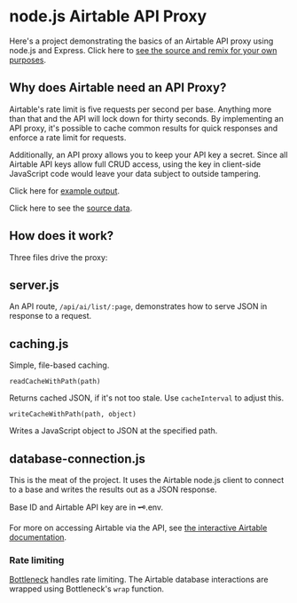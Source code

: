 node.js Airtable API Proxy
=================

Here's a project demonstrating the basics of an Airtable API proxy using node.js and Express. Click here to [see the source and remix for your own purposes](https://glitch.com/edit/#!/airtable-api-proxy).

## Why does Airtable need an API Proxy?

Airtable's rate limit is five requests per second per base. Anything more than that and the API will lock down for thirty seconds. By implementing an API proxy, it's possible to cache common results for quick responses and enforce a rate limit for requests.

Additionally, an API proxy allows you to keep your API key a secret. Since all Airtable API keys allow full CRUD access, using the key in client-side JavaScript code would leave your data subject to outside tampering.

Click here for [example output](https://airtable-api-proxy.glitch.me/api/ai/list/0).

Click here to see the [source data](https://airtable.com/shrK9YNbrZa8MsyCw).

## How does it work?

Three files drive the proxy:

## server.js

An API route, `/api/ai/list/:page`, demonstrates how to serve JSON in response to a request.

## caching.js

Simple, file-based caching.

`readCacheWithPath(path)`

Returns cached JSON, if it's not too stale. Use `cacheInterval` to adjust this.

`writeCacheWithPath(path, object)`

Writes a JavaScript object to JSON at the specified path.

## database-connection.js

This is the meat of the project. It uses the Airtable node.js client to connect to a base and writes the results out as a JSON response.

Base ID and Airtable API key are in 🗝.env.

For more on accessing Airtable via the API, see [the interactive Airtable documentation](https://airtable.com/api).

### Rate limiting

[Bottleneck](https://www.npmjs.com/package/bottleneck) handles rate limiting. The Airtable database interactions are wrapped using Bottleneck's `wrap` function.